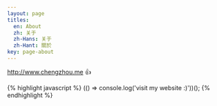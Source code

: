 ```yaml
---
layout: page
titles:
  en: About
  zh: 关于
  zh-Hans: 关于
  zh-Hant: 關於
key: page-about
---
```


http://www.chengzhou.me :+1:

{% highlight javascript %}
  (() => console.log('visit my website :)'))();
{% endhighlight %}
